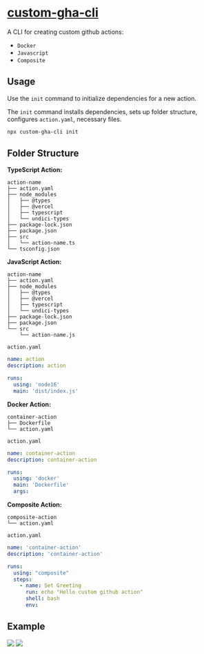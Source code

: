 # [custom-gha-cli](https://www.npmjs.com/package/custom-gha-cli)

A CLI for creating custom github actions: 
- `Docker` 
- `Javascript` 
- `Composite`

## Usage

Use the `init` command to initialize dependencies for a new action.

The `init` command installs dependencies, sets up folder structure, configures `action.yaml`, necessary files.

```bash
npx custom-gha-cli init
```

## Folder Structure

**TypeScript Action:**
```
action-name
├── action.yaml
├── node_modules
│   ├── @types
│   ├── @vercel
│   ├── typescript
│   └── undici-types
├── package-lock.json
├── package.json
├── src
│   └── action-name.ts
└── tsconfig.json
```

**JavaScript Action:**
```
action-name
├── action.yaml
├── node_modules
│   ├── @types
│   ├── @vercel
│   ├── typescript
│   └── undici-types
├── package-lock.json
├── package.json
└── src
    └── action-name.js
```
`action.yaml`
```YAML
name: action
description: action

runs:
  using: 'node16'
  main: 'dist/index.js'
```
**Docker Action:**
```
container-action
├── Dockerfile
└── action.yaml
```
`action.yaml`
```YAML
name: container-action
description: container-action

runs:
  using: 'docker'
  main: 'Dockerfile'
  args:
```
**Composite Action:**
```
composite-action
└── action.yaml
```
`action.yaml`
```YAML
name: 'container-action'
description: 'container-action'

runs:
  using: "composite"
  steps:
    - name: Set Greeting
      run: echo "Hello custom github action"
      shell: bash
      env:
```

## Example

<img src="https://raw.githubusercontent.com/trial-pyth/custom-github-action/main/img/cli1.PNG" />
<img src="https://raw.githubusercontent.com/trial-pyth/custom-github-action/main/img/cli2.PNG" />

